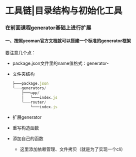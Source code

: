 # 工具链|目录结构与初始化工具

### 在前面课程generator基础上进行扩展



#### 一、按照yeoman官方文档就可以搭建一个标准的generator框架

要注意几个点：

* package.json文件里的name值格式：generator-

* 文件夹结构

  ```js
  ├───package.json
  └───generators/
      ├───app/
      │   └───index.js
      └───router/
          └───index.js
  ```

* 扩展generator
* 重写构造函数
* 添加自己的函数
  * 这里添加依赖管理、文件拷贝（就是为了实现一个cli）